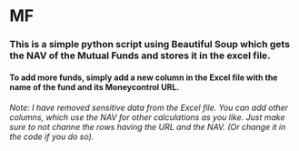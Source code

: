 # MF
### This is a simple python script using Beautiful Soup which gets the NAV of the Mutual Funds and stores it in the excel file. 
#### To add more funds, simply add a new column in the Excel file with the name of the fund and its Moneycontrol URL.


###### Note: I have removed sensitive data from the Excel file. You can add other columns, which use the NAV for other calculations as you like. Just make sure to not channe the rows having the URL and the NAV. (Or change it in the code if you do so).
